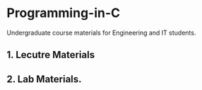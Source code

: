 # Programming-in-C

Undergraduate course materials for Engineering and IT students.

## 1. Lecutre Materials
## 2. Lab Materials.
